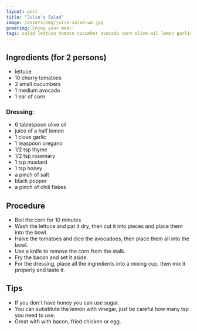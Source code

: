 ```yaml
---
layout: post
title: "Julie's Salad"
image: /assets/img/julie-salad-wm.jpg
greeting: Enjoy your meal!
tags: salad lettuce tomato cucumber avocado corn olive-oil lemon garlic mustard honey 
---
```


## Ingredients (for 2 persons)

 - lettuce
 - 10 cherry tomatoes
 - 2 small cucumbers
 - 1 medium avocado
 - 1 ear of corn
 
### Dressing:

 - 6 tablespoon olive oil
 - juice of a half lemon
 - 1 clove garlic
 - 1 teaspoon oregano
 - 1/2 tsp thyme
 - 1/2 tsp rosemary
 - 1 tsp mustard
 - 1 tsp honey
 - a pinch of salt
 - black pepper
 - a pinch of chili flakes
 
## Procedure

 - Boil the corn for 10 minutes
 - Wash the lettuce and pat it dry, then cut it into pieces and place them into the bowl. 
 - Halve the tomatoes and dice the avocadoes, then place them all into the bowl.
 - Use a knife to remove the corn from the stalk.
 - Fry the bacon and set it aside.
 - For the dressing, place all the ingredients into a mixing cup, then mix it properly and taste it.
 
## Tips

 - If you don´t have honey you can use sugar.
 - You can substitute the lemon with vinegar, just be careful how many tsp you need to use.
 - Great with with bacon, fried chicken or egg.
